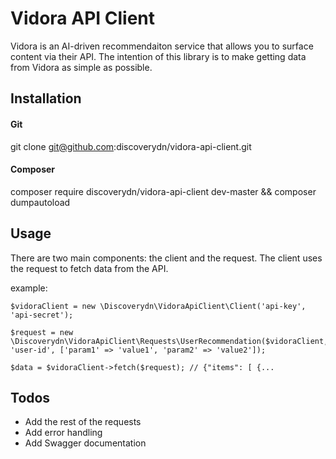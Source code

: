 # Vidora API Client

Vidora is an AI-driven recommendaiton service that allows you to surface content via their API. The intention of this library is to make getting data from Vidora as simple as possible.

## Installation

#### Git

git clone git@github.com:discoverydn/vidora-api-client.git

#### Composer

composer require discoverydn/vidora-api-client dev-master && composer dumpautoload

## Usage

There are two main components: the client and the request. The client uses the request to fetch data from the API.

example:

    $vidoraClient = new \Discoverydn\VidoraApiClient\Client('api-key', 'api-secret');
    
    $request = new \Discoverydn\VidoraApiClient\Requests\UserRecommendation($vidoraClient, 'user-id', ['param1' => 'value1', 'param2' => 'value2']);

    $data = $vidoraClient->fetch($request); // {"items": [ {...

## Todos

* Add the rest of the requests
* Add error handling
* Add Swagger documentation


